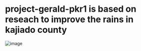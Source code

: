 # project-gerald-pkr1 is based on reseach to improve the rains in kajiado county
![image](https://user-images.githubusercontent.com/111950276/199224281-87edceae-eef6-463f-97a3-3a6f72eff0f9.png)
